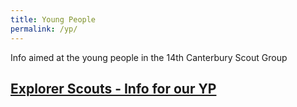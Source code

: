```yaml
---
title: Young People
permalink: /yp/
---
```


Info aimed at the young people in the 14th Canterbury Scout Group

## [Explorer Scouts - Info for our YP](/explorers.md)
